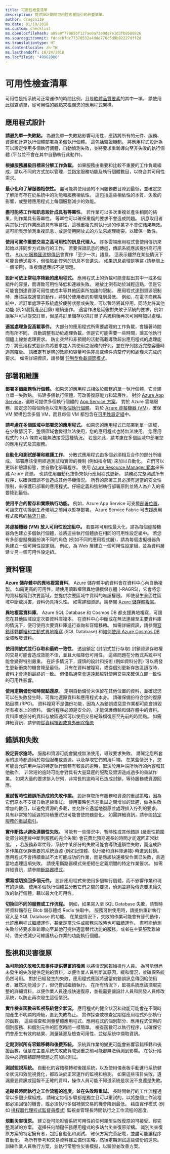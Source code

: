 ```yaml
---
title: 可用性檢查清單
description: 提供設計期間可用性考量指引的檢查清單。
author: dragon119
ms.date: 01/10/2018
ms.custom: checklist
ms.openlocfilehash: a09a8f77865bf127ae0a73e0da7e1d3fb8508826
ms.sourcegitcommit: fdcacbfdc77370532a4dde776c5d9b82227dff2d
ms.translationtype: HT
ms.contentlocale: zh-TW
ms.lasthandoff: 10/24/2018
ms.locfileid: "49962886"
---
```

# <a name="availability-checklist"></a>可用性檢查清單

可用性是指系統可正常運作的時間比例，且是[軟體品質要素](../guide/pillars.md)的其中一項。 請使用此檢查清單，從可用性的觀點來檢閱您的應用程式架構。 

## <a name="application-design"></a>應用程式設計

**請避免單一失敗點。** 為避免單一失敗點影響可用性，應該將所有的元件、服務、資源和計算執行個體部署為多個執行個體。 這包括驗證機制。 將應用程式設計為可以設定使用多個執行個體，自動偵測失敗，並將要求重新導向至非失敗的執行個體 (平台並不會在其中自動執行此動作)。

**根據服務層級目標來分解工作負載。** 如果服務由重要和比較不重要的工作負載組成，請以不同的方式加以管理，並指定服務功能及執行個體數目，以符合其可用性需求。

**最小化和了解服務相依性。** 盡可能將使用過的不同服務數目降到最低，並確定您了解所有存在於系統中的功能和服務相依性。 這包括這些相依性的本質、失敗的影響，或整體應用程式上每個服務減少的效能。

**盡可能將工作和訊息設計成具有等冪性**。 若作業可以多次重複並產生相同的結果，則作業具有等冪性。 等冪性可以確保重複的要求不會造成問題。 訊息取用者與其執行的作業應該具有等冪性，這樣重複先前執行過的作業才不會使結果無效。 這可能表示偵測重複訊息，或是使用開放式的方法來處理衝突，以確保一致性。

**使用可實作重要交易之高可用性的訊息代理人。** 許多雲端應用程式會使用傳訊來起始以非同步方式執行的工作。 若要保證訊息的傳遞，傳訊系統應該提供高可用性。 [Azure 服務匯流排傳訊](/azure/service-bus-messaging)會實作「至少一次」語意。 這表示雖然在某些情況下可能會傳送複本，但張貼到佇列的訊息不會遺失。 如果訊息處理是等冪 (請參閱上一個項目)，重複傳遞應該不是問題。

**設計可依正常程序降級的應用程式。** 應用程式上的負載可能會超出其中一或多個組件的容量，而導致可用性降低和連線失敗。 縮放比例有助於減輕這點，但是它可能會到達資源可用性或成本等其他因素所加諸的限制。 應用程式達到資源限制時，應該採取適當的動作，將對於使用者的影響降到最低。 例如，在電子商務系統中，若訂單處理子系統處於疲勞狀態或失敗，可以暫時將其停用，同時允許其他功能 (例如瀏覽產品目錄) 繼續運作。 適當作法是延後對失敗子系統的要求，例如讓客戶可以提交訂單，但是將訂單儲存以供訂單子系統稍後再次可用時加以處理。

**適當處理急促高載事件。** 大部分的應用程式所需要處理的工作負載，會隨著時間而有所不同。 自動調整有助於處理負載，但是它可能需要一些時間，讓其他執行個體上線並處理要求。 防止突然和非預期的活動高載導致超出應用程式的處理能力：將應用程式設計為將要求加入其使用之服務的佇列，並在佇列接近完整容量時適當降級。 請確定有足夠的效能和容量可供非高載條件清空佇列和處理未完成的要求。 如需詳細資訊，請參閱 [佇列型負載調節模式](https://msdn.microsoft.com/library/dn589783.aspx)。

## <a name="deployment-and-maintenance"></a>部署和維護

**部署多個服務執行個體。** 如果您的應用程式相依於服務的單一執行個體，它會建立單一失敗點。 佈建多個執行個體，可改善復原能力和延展性。 對於 [Azure App Service](/azure/app-service/app-service-value-prop-what-is/)，選取可提供多個執行個體的 [App Service 方案](/azure/app-service/azure-web-sites-web-hosting-plans-in-depth-overview/)。 對於 Azure 雲端服務，設定您的每個角色以使用[多個執行個體](/azure/cloud-services/cloud-services-choose-me/#scaling-and-management)。 對於 [Azure 虛擬機器 (VM)](/azure/virtual-machines/virtual-machines-windows-about/?toc=%2fazure%2fvirtual-machines%2fwindows%2ftoc.json)，確保 VM 架構包含多個 VM，而且每個 VM 都包含在[可用性設定組][availability-sets]中。

**請考慮在多個區域中部署您的應用程式。** 如果您的應用程式已部署到單一區域，在少數情況下，整個區域會變得無法使用，您的應用程式也將無法使用。 您應用程式的 SLA 條款可能無法接受這種情況。 若是如此，請考慮在多個區域中部署您的應用程式及其服務。

**自動化和測試部署和維護工作**。 分散式應用程式由多個必須相互合作的部分所組成。 部署應該使用經過測試和實證的機制 (例如指令碼) 來加以自動化。 它們可以更新和驗證組態，並自動化部署程序。 使用 [Azure Resource Manager 範本](/azure/azure-resource-manager/resource-group-authoring-templates)來佈建 Azure 資源。 也請使用自動化技術來執行應用程式更新。 請務必完整測試所有程序，以確保錯誤不會造成其他停機情況。 所有的部署工具必須有適當的安全性限制，來保護已部署的應用程式。仔細定義和強制執行部署原則並將人為介入的需要降到最低。

**使用平台的暫存和實際執行功能。** 例如，Azure App Service 可支援[部署位置](/azure/app-service/web-sites-staged-publishing)，可讓您在切換到生產環境之前用以暫存部署。 Azure Service Fabric 可支援應用程式服務的[輪流升級](/azure/service-fabric/service-fabric-application-upgrade)。

**將虛擬機器 (VM) 放入可用性設定組中。** 若要將可用性最大化，請為每個虛擬機器角色建立多個執行個體，並將這些執行個體放在相同的可用性設定組中。 若您有多部虛擬機器扮演不同的角色 (例如不同的應用程式層)，請為每個虛擬機器角色建立一個可用性設定組。 例如，為 Web 層建立一個可用性設定組，並為資料層建立另一個可用性設定組。

## <a name="data-management"></a>資料管理

**Azure 儲存體中的異地複寫資料**。 Azure 儲存體中的資料會在資料中心內自動複製。 如需更高的可用性，請使用讀取權限異地備援儲存體 (-RAGRS)，它會將您的資料複寫到次要區域，並提供次要區域中資料的唯讀權限。 即使發生全面性區域中斷或災害，資料仍具持久性。 如需詳細資訊，請參閱 [Azure 儲存體複寫](/azure/storage/storage-redundancy)。

**異地複寫資料庫**。 Azure SQL Database 和 Cosmos DB 都支援異地複寫，可讓您在其他區域設定次要資料庫複本。 在資料中心中斷或在無法連線至主要資料庫的情況下，便可使用次要資料庫進行查詢和容錯移轉。 如需詳細資訊，請參閱[容錯移轉群組和主動式異地複寫](/azure/sql-database/sql-database-geo-replication-overview) (SQL Database) 和[如何使用 Azure Cosmos DB 全域散發資料](/azure/cosmos-db/distribute-data-globally)。

**使用開放式並行存取和最終一致性**。 透過鎖定 (封閉式並行存取) 封鎖資源存取權的交易可能會造成效能不佳，並且大幅降低可用性。 這些問題在分散式系統中可能會變得特別嚴重。 在許多情況下，謹慎的設計和技術 (例如資料分割) 可以將發生更新衝突的機會降至最低。 只有在資料被複寫，或從個別更新存放區讀取時，資料才會達到最終的一致。 但優點通常會遠遠超越對使用交易來確保立即一致性的可用性影響。

**使用定期備份和時間點還原**。 定期自動備份未保留在其他位置的資料，並確認您可以在失敗發生時，可靠地還原資料和應用程式本身。 請確保備份符合您的復原點目標 (RPO)。 資料複寫不是備份功能，因為人為錯誤或惡意作業都可能會損毀所有複本上的資料。 備份程序必須是安全的，才能保護傳輸和儲存體中的資料。 資料庫或部分的資料存放區通常可以使用交易紀錄檔復原至先前的時間點。 如需詳細資訊，請參閱[從資料損毀或意外刪除復原](../resiliency/recovery-data-corruption.md)

## <a name="errors-and-failures"></a>錯誤和失敗

**設定要求逾時。** 服務和資源可能會變成無法使用，導致要求失敗。 請確定您所套用的逾時都適用於每個服務或資源，以及存取它們的用戶端。 在某些情況下，您可能會允許用戶端的特定執行個體有較長的逾時，取決於用戶端所執行的內容和其他動作。 非常短的逾時可能會對具有大量延遲的服務及資源造成過多的重試作業。 如果大量的要求排入佇列，非常長的逾時可已造成封鎖，等待服務或資源回應。

**重試暫時性錯誤所造成的失敗作業。** 設計存取所有服務和資源的重試策略，因為它們原本不支援自動連線重試。 使用策略包含在重試之間增加的延遲，做為失敗增加的數目，以避免資源的多載，並允許它適當地復原並處理排入佇列的要求。 具有非常短的延遲的持續重試很可能會使問題惡化。 如需詳細資訊，請參閱[特定服務的重試指引](../best-practices/retry-service-specific.md)。

**實作斷路以避免連鎖性失敗。** 可能有一些情況中，暫時性或其他錯誤 (嚴重性範圍從部分的連線中斷到服務的完全失敗) 會花費比預期還長的時間才能返回正常狀態。 ，若服務非常忙碌，系統中某部分的失敗可能會導致連鎖性失敗，而造成許多作業在保存重要的系統資源 (例如記憶體、執行緒和資料庫連接) 時遭到封鎖。 應用程式不會持續重試不太可能成功的作業，而是應該快速接受作業已失敗，且適當地處理這項失敗。 請使用斷路器模式來拒絕在定義期間的特定作業要求。 如需詳細資訊，請參閱[斷路器模式](../patterns/circuit-breaker.md)。

**撰寫或切換回多個元件。** 設計應用程式來使用多個執行個體，而不影響作業和現有的連線。 使用多個執行個體並分散它們之間的要求，偵測並避免傳送要求給失敗的執行個體，藉以最大化可用性。

**切換回不同的服務或工作流程。** 例如，如果寫入至 SQL Database 失敗，請暫時將資料儲存在 Blob 儲存體或 Redis 快取中。 服務可供使用時，請提供重新執行寫入至 SQL Database 的功能。 在某些情況下，失敗的作業可能會有替代動作，允許應用程式繼續運作，甚至是當元件或服務失敗時也可繼續運作。 盡可能偵測失敗並將要求重新導向至其他可提供適當替代功能的服務，或者在主要服務離線時，備分或減少可維護核心作業的功能執行個體。

## <a name="monitoring-and-disaster-recovery"></a>監視和災害復原

**為可能的失敗和失敗事件提供豐富的檢測** 以將情況回報給操作人員。 為可能但尚未發生的失敗提供足夠的資料，以便作業人員判斷其原因，緩和情況，並確保系統仍然可用。 對於已經發生的失敗，應用程式應該將適當的錯誤訊息傳回給使用者，雖然功能減少了，但仍嘗試繼續執行。 在所有情況下，監視系統應該擷取完整的詳細資料，以便作業人員達成快速復原，並視需要讓設計人員和開發人員修改系統，以防止再次發生這個情況。

**實作檢查函數來監視系統健全狀況。** 應用程式的健全狀況和效能可能會在不同時間產生不明顯的降級，直到失敗為止。 實作探查或檢查定期從應用程式外部執行的函數。 這些檢查和測量整體應用程式、應用程式的個別部分、應用程式使用的個別服務、和個別元件的回應時間一樣簡單。 檢查函數可以執行程序，以確保它們會產生有效的結果、測量延遲及檢查可用性，並從系統中擷取資訊。

**定期測試所有容錯移轉和後援系統。** 系統與作業的變更可能會影響容錯移轉和後援函數，但是在主要系統失敗或負載過重之前可能都無法偵測到影響。 在執行階段中必須彌補即時問題之前加以測試。

**測試監視系統。** 自動化的容錯移轉和後援系統，以及使用儀表板手動進行系統健全狀況和效能視覺化，都取決於正常運作的監視和檢測。 如果這些項目失敗，遺漏重要資訊或回報不正確的資料，操作人員可能不知道系統是狀況不良還是失敗。

**追蹤長時間執行之工作流程的進度，並在失敗時重試。** 長時間執行的工作流程通常以多個步驟組成。 請確定每個步驟都是獨立且可以重試的，以將整個工作流程都必須回復的機會，或必須執行多個補償交易的機會降到最低。 藉由實作模式 (例如 [排程器代理程式監督員模式](../patterns/scheduler-agent-supervisor.md)) 監視並管理長時間執行之工作流程的進度。

**規劃災害復原。** 建立從可能影響系統可用性的任何類型失敗復原的可接受、經完整測試的方案。 選擇任何關鍵任務應用程式的多站台災害復原架構。 識別災害復原方案的特定擁有者，包括自動化和測試。 確保方案完善記載，並盡可能讓程序自動化。 為所有參考和交易資料建立備份策略，然後定期測試這些備份的還原。 訓練作業人員執行方案，並執行常態性災害模擬，以驗證並改善方案。

<!-- links -->
[availability-sets]:/azure/virtual-machines/virtual-machines-windows-manage-availability/
